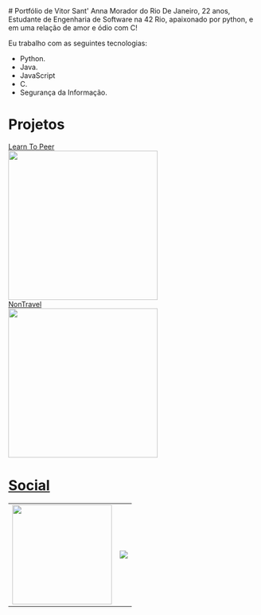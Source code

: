 <head>
  <link rel="stylesheet" href="style.css"></head>
# Portfólio de Vitor Sant' Anna 
Morador do Rio De Janeiro, 22 anos, Estudante de Engenharia de Software na 42 Rio, apaixonado por python, e em uma relação de amor e ódio com C!

Eu trabalho com as seguintes tecnologias:
- Python.
- Java.
- JavaScript 
- C.
- Segurança da Informação.

# Projetos 

<a href="https://github.com/luizlcezario/MicrosoftHackathon">Learn To Peer<br><img width=300 height=300 src="https://i.ibb.co/vsNkzn9/Screenshot-20221113-134421-045.png" >
<br>
<a href="https://github.com/vitorsantanna2/project">NonTravel<br><img width=300 height=300 src="https://user-images.githubusercontent.com/79846426/202924989-dcd424c3-c726-4fb5-941e-4152ed36e022.png" >

# Social 
<table>
<tr>
  <td>
    <img width=200 height=200 src="https://encrypted-tbn0.gstatic.com/images?q=tbn:ANd9GcSSO_Gmh11VEDFRBYeuH0ZOTelF591p4o1KEjNQ2WA9nxENCrtiLgVmaySG&s=10" href="instagram.com/vitor.santanna2"> </td>
  <td>
<img src="https://img.shields.io/badge/linkedin-%230077B5.svg?style=for-the-badge&logo=linkedin&logoColor=white" href="https://www.linkedin.com/in/vitorsantanna2/"> </td>
 </tr>
  </table>

